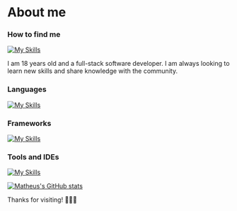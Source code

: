 
# About me 
### How to find me
<a href="https://www.linkedin.com/in/matheus-dias-est%C3%A1cio-4102572b7/">[![My Skills](https://skillicons.dev/icons?i=linkedin&theme=dark)](https://www.linkedin.com/in/matheus-dias-est%C3%A1cio-4102572b7/)</a>
<br/>


I am 18 years old and a full-stack software developer. I am always looking to learn new skills and share knowledge with the community.

### Languages
[![My Skills](https://skillicons.dev/icons?i=java,js,python&theme=dark)](https://skillicons.dev)
### Frameworks
[![My Skills](https://skillicons.dev/icons?i=angular,spring,react&theme=dark)](https://skillicons.dev)
### Tools and IDEs
[![My Skills](https://skillicons.dev/icons?i=idea,vscode,docker,postman,mysql,postgres&theme=dark)](https://skillicons.dev)

[![Matheus's GitHub stats](https://github-readme-stats.vercel.app/api?username=Matloop&theme=tokyonight)](https://github.com/Matloop/github-readme-stats)


Thanks for visiting! 🚀🚀🚀

